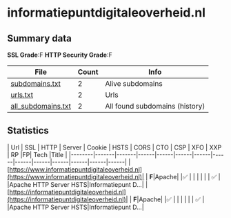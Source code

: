 

# informatiepuntdigitaleoverheid.nl
## Summary data


**SSL Grade**:F
**HTTP Security Grade**:F


| File       | Count | Info |
|------------|-------|------|
|[subdomains.txt](/data/informatiepuntdigitaleoverheid.nl/subdomains.txt)|2|Alive subdomains|
|[urls.txt](/data/informatiepuntdigitaleoverheid.nl/urls.txt)|2|Urls|
|[all_subdomains.txt](/data/informatiepuntdigitaleoverheid.nl/all_subdomains.txt)|2|All found subdomains (history)|


## Statistics


| Url | SSL | HTTP | Server | Cookie | HSTS | CORS | CTO | CSP | XFO | XXP | RP |FP| Tech |Title |
|--------|-------|-------|------|------|------|------|------|------|------|------|------|------|------|
|[https://www.informatiepuntdigitaleoverheid.nl](https://www.informatiepuntdigitaleoverheid.nl)| | **F**|Apache| |:white_check_mark: | | | | | | :white_check_mark: | |Apache HTTP Server HSTS|Informatiepunt D...|
|[https://informatiepuntdigitaleoverheid.nl](https://informatiepuntdigitaleoverheid.nl)| | **F**|Apache| |:white_check_mark: | | | | | | :white_check_mark: | |Apache HTTP Server HSTS|Informatiepunt D...|